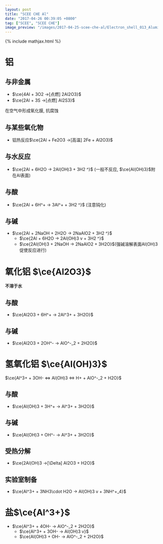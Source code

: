 ```yaml
---
layout: post
title: "SCEE CHE Al"
date: "2017-04-26 00:39:05 +0800"
tag: ["SCEE", "SCEE CHE"]
image_preview: "/images/2017-04-25-scee-che-al/Electron_shell_013_Aluminium_-_no_label.svg"
---
```


{% include mathjax.html %}

# 铝

## 与非金属

* $\ce{4Al + 3O2 ->[点燃] 2Al2O3}$
* $\ce{2Al + 3S ->[点燃] Al2S3}$

在空气中形成氧化膜, 抗腐蚀

## 与某些氧化物

* 铝热反应$\ce{2Al + Fe2O3 ->[高温] 2Fe + Al2O3}$

## 与水反应

* $\ce{2Al + 6H2O -> 2Al(OH)3 + 3H2 ^}$ (一般不反应, $\ce{Al(OH)3}$附在Al表面)

## 与酸

* $\ce{2Al + 6H^+ -> 3Al^+ + 3H2 ^}$ (注意钝化)

## 与碱

* $\ce{2Al + 2NaOH + 2H2O -> 2NaAlO2 + 3H2 ^}$
    * $\ce{2Al + 6H2O -> 2Al(OH)3 v + 3H2 ^}$
    * $\ce{2Al(OH)3 + 2NaOH -> 2NaAlO2 + 3H2O}$(强碱溶解表面Al(OH)3促使反应进行)

# 氧化铝 $\ce{Al2O3}$

__不溶于水__

## 与酸

* $\ce{Al2O3 + 6H^+ -> 2Al^3+ + 3H2O}$

## 与碱

* $\ce{Al2O3 + 2OH^- -> AlO^-_2 + 2H2O}$

# 氢氧化铝 $\ce{Al(OH)3}$

$\ce{Al^3+ + 3OH- <=> Al(OH)3 <=> H+ + AlO^-_2 + H2O}$

## 与酸

* $\ce{Al(OH)3 + 3H^+ -> Al^3+ + 3H2O}$

## 与碱

* $\ce{Al(OH)3 + OH^- -> Al^3+ + 3H2O}$

## __受热分解__

* $\ce{2Al(OH)3 ->[\Delta] Al2O3 + H2O}$

## 实验室制备

* $\ce{Al^3+ + 3NH3\cdot H2O -> Al(OH)3 v + 3NH^+_4}$

# 盐$\ce{Al^3+}$

* $\ce{Al^3+ + 4OH- -> AlO^-_2 + 2H2O}$
    * $\ce{Al^3+ + 3OH- -> Al(OH)3 v}$
    * $\ce{Al(OH)3 + OH- -> AlO^-_2 + 2H2O}$